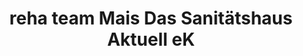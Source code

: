 ---
title: "reha team Mais Das Sanitätshaus Aktuell eK"
url: /waldkirchen/reha-team-mais-das-sanitaetshaus-aktuell-ek/
shop: Sanitätshaus
---